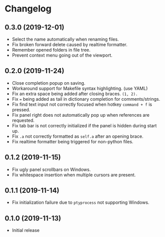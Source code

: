 # Changelog

## 0.3.0 (2019-12-01)

* Select the name automatically when renaming files.
* Fix broken forward delete caused by realtime formatter.
* Remember opened folders in file tree.
* Prevent context menu going out of the viewport.

## 0.2.0 (2019-11-24)

* Close completion popup on saving.
* Workaround support for Makefile syntax highlighting. (use YAML)
* Fix an extra space being added after closing braces. `(1, 2).`
* Fix `=` being added as tail in dictionary completion for comments/strings.
* Fix find text input not correctly focused when hotkey `command + f` is pressed.
* Fix panel right does not automatically pop up when references are requested.
* Fix tab bar is not correctly initialized if the panel is hidden during start up.
* Fix `.a` not correctly formatted as `self.a` after an opening brace.
* Fix realtime formatter being triggered for non-python files.

## 0.1.2 (2019-11-15)

* Fix ugly panel scrollbars on Windows.
* Fix whitespace insertion when multiple cursors are present.

## 0.1.1 (2019-11-14)

* Fix initialization failure due to `ptyprocess` not supporting Windows.

## 0.1.0 (2019-11-13)

* Initial release